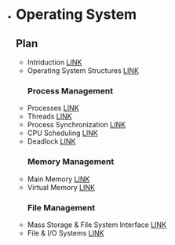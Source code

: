 - # Operating System


  ## Plan 

  - Intriduction [LINK](https://github.com/sorious77/Study/tree/master/Data%20Structure/1.Basic%20Concept)
  - Operating System Structures [LINK](https://github.com/sorious77/Study/tree/master/Data%20Structure/2.Array)
    ### Process Management
  - Processes [LINK](https://github.com/sorious77/Study/tree/master/Data%20Structure/3.Stack)
  - Threads [LINK](https://github.com/sorious77/Study/tree/master/Data%20Structure/4.Queue)
  - Process Synchronization [LINK](https://github.com/sorious77/Study/tree/master/Data%20Structure/5.List)
  - CPU Scheduling [LINK](https://github.com/sorious77/Study/tree/master/Data%20Structure/6.Tree)
  - Deadlock [LINK](https://github.com/sorious77/Study/tree/master/Data%20Structure/7.Graph)
    ### Memory Management
  - Main Memory [LINK](https://github.com/sorious77/Study/tree/master/Data%20Structure/8.Sorting)
  - Virtual Memory [LINK](https://github.com/sorious77/Study/tree/master/Data%20Structure/9.Hashing)
    ### File Management
  - Mass Storage & File System Interface [LINK](https://github.com/sorious77/Study/tree/master/Data%20Structure/7.Graph)
  - File & I/O Systems [LINK](https://github.com/sorious77/Study/tree/master/Data%20Structure/8.Sorting)
